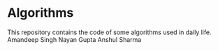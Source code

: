 # Algorithms
This repository contains the code of some algorithms used in daily life.
Amandeep Singh
Nayan Gupta
Anshul Sharma
